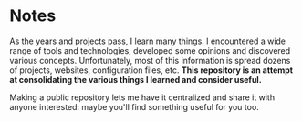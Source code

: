 # Notes

As the years and projects pass, I learn many things. I encountered a
wide range of tools and technologies, developed some opinions and
discovered various concepts. Unfortunately, most of this information is
spread dozens of projects, websites, configuration files, etc.
**This repository is an attempt at consolidating the various things I learned
and consider useful.**

Making a public repository lets me have it centralized and share it with
anyone interested: maybe you'll find something useful for you too.
